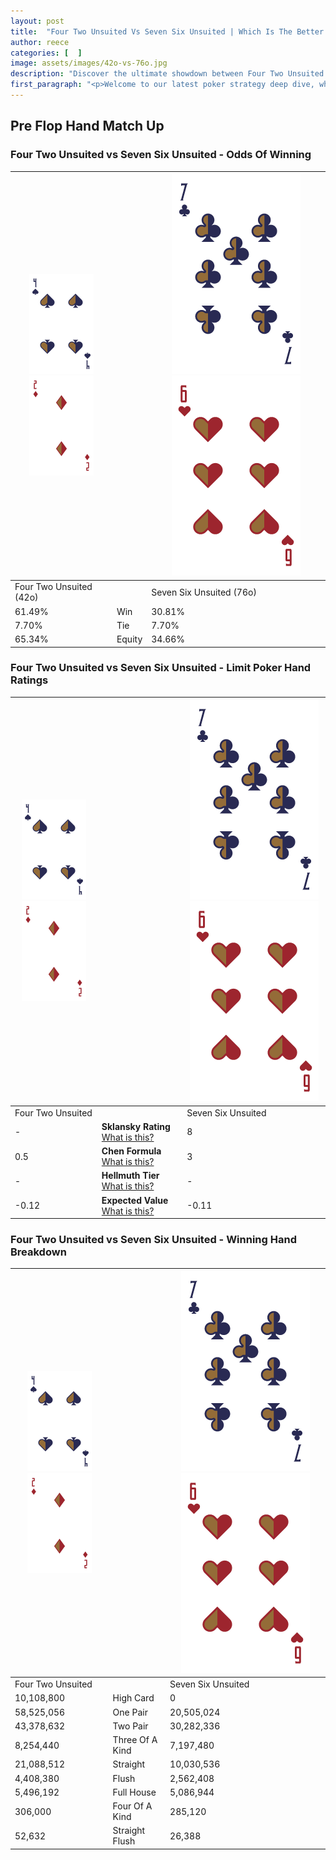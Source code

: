 ```yaml
---
layout: post
title:  "Four Two Unsuited Vs Seven Six Unsuited | Which Is The Better Hand In Poker? A Complete Guide"
author: reece
categories: [  ]
image: assets/images/42o-vs-76o.jpg
description: "Discover the ultimate showdown between Four Two Unsuited and Seven Six Unsuited in poker! Uncover the odds, strategies, and scenarios where one hand triumphs over the other. Get ready to up your poker game with this thrilling analysis."
first_paragraph: "<p>Welcome to our latest poker strategy deep dive, where we're pitting two distinct hands against each other in a high-stakes showdown: Four Two Unsuited vs Seven Six Unsuited.</p><p>In the dynamic world of poker, every decision counts, and knowing which hand holds the upper hand is key to your success at the table.</p><p>In this article, we'll dissect these two hands, explore the scenarios where one dominates the other, and equip you with the knowledge to make strategic choices that can tip the odds in your favor.</p><p>Get ready to unravel the intriguing dynamics of these poker hands and elevate your game to new heights.</p>"
---
```




[comment]: # (sp0)

## Pre Flop Hand Match Up

<div class="table hand-ratings" markdown="1"> 



### Four Two Unsuited vs Seven Six Unsuited - Odds Of Winning


    
| ![image info](assets/images/hand1/4.png) ![image info](assets/images/hand1/2o.png) |  | ![image info](assets/images/hand2/7.png) ![image info](assets/images/hand2/6o.png) |
| -------- | -------- | -------- |
| Four Two Unsuited (42o) |  | Seven Six Unsuited (76o) |
| 61.49% | Win | 30.81% |
| 7.70% | Tie | 7.70% |
| 65.34% | Equity | 34.66% |




[comment]: # (sp1)



### Four Two Unsuited vs Seven Six Unsuited - Limit Poker Hand Ratings


    
| ![image info](assets/images/hand1/4.png) ![image info](assets/images/hand1/2o.png) |  | ![image info](assets/images/hand2/7.png) ![image info](assets/images/hand2/6o.png) |
| -------- | -------- | -------- |
| Four Two Unsuited |  | Seven Six Unsuited |
| - | **Sklansky Rating** [What is this?](/sklansky-rating-explained) | 8 |
| 0.5 | **Chen Formula** [What is this?](/chen-formula-explained) | 3 |
| - | **Hellmuth Tier** [What is this?](/Hellmuth-tier-explained) | - |
| -0.12 | **Expected Value** [What is this?](/expected-value-explained) | -0.11 |




[comment]: # (sp2)



### Four Two Unsuited vs Seven Six Unsuited - Winning Hand Breakdown


    
| ![image info](assets/images/hand1/4.png) ![image info](assets/images/hand1/2o.png) |  | ![image info](assets/images/hand2/7.png) ![image info](assets/images/hand2/6o.png) |
| -------- | -------- | -------- |
| Four Two Unsuited |  | Seven Six Unsuited |
| 10,108,800 | High Card | 0 |
| 58,525,056 | One Pair | 20,505,024 |
| 43,378,632 | Two Pair | 30,282,336 |
| 8,254,440 | Three Of A Kind | 7,197,480 |
| 21,088,512 | Straight | 10,030,536 |
| 4,408,380 | Flush | 2,562,408 |
| 5,496,192 | Full House | 5,086,944 |
| 306,000 | Four Of A Kind | 285,120 |
| 52,632 | Straight Flush | 26,388 |




[comment]: # (sp3)



</div>

[comment]: # (sp4)



[comment]: # (sp5)

